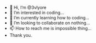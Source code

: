 - 👋 Hi, I’m @3vlyore
- 👀 I’m interested in coding...
- 🌱 I’m currently learning how to coding...
- 💞️ I’m looking to collaborate on nothing...
- 📫 How to reach me is impossible thing...
- Thank you.
<!---
3vlyore/3vlyore is a ✨ special ✨ repository because its `README.md` (this file) appears on your GitHub profile.
You can click the Preview link to take a look at your changes.
--->
